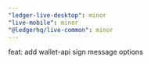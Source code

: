 ```yaml
---
"ledger-live-desktop": minor
"live-mobile": minor
"@ledgerhq/live-common": minor
---
```


feat: add wallet-api sign message options
